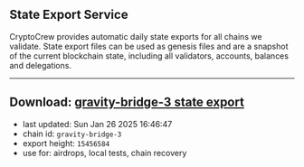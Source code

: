 ## State Export Service
CryptoCrew provides automatic daily state exports for all chains we validate. State export files can be used as genesis files and are a snapshot of the current blockchain state, including all validators, accounts, balances and delegations.

---
**Download: [gravity-bridge-3 state export](https://dl-eu2.ccvalidators.com/SERVICE/gravitybridge/gravity-bridge-3_export_15456584.json)**
---

- last updated: Sun Jan 26 2025 16:46:47
- chain id: `gravity-bridge-3`
- export height: `15456584`
- use for: airdrops, local tests, chain recovery
